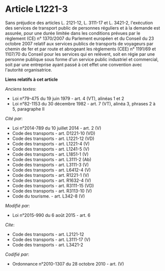 # Article L1221-3

Sans préjudice des articles L. 2121-12, L. 3111-17 et L. 3421-2, l'exécution des services de transport public de personnes
réguliers et à la demande est assurée, pour une durée limitée dans les conditions prévues par le règlement (CE) n° 1370/2007
du Parlement européen et du Conseil du 23 octobre 2007 relatif aux services publics de transports de voyageurs par chemin de
fer et par route et abrogeant les règlements (CEE) n° 1191/69 et 1107/70 du Conseil pour les services qui en relèvent, soit
en régie par une personne publique sous forme d'un service public industriel et commercial, soit par une entreprise ayant
passé à cet effet une convention avec l'autorité organisatrice.

**Liens relatifs à cet article**

_Anciens textes_:

  - Loi n°79-475 du 19 juin 1979 - art. 4 (VT), alinéas 1 et 2
  - Loi n°82-1153 du 30 décembre 1982 - art. 7 (VT), alinéa 3, phrases 2 à 5, paragraphe II

_Cité par_:

  - Loi n°2014-789 du 10 juillet 2014 - art. 2 (V)
  - Code des transports - art. D1221-10 (VD)
  - Code des transports - art. L1221-12 (VD)
  - Code des transports - art. L1221-4 (V)
  - Code des transports - art. L1241-5 (V)
  - Code des transports - art. L1851-1 (V)
  - Code des transports - art. L3111-2 (Ab)
  - Code des transports - art. L3111-3 (V)
  - Code des transports - art. L6412-4 (V)
  - Code des transports - art. R1221-1 (V)
  - Code des transports - art. R1632-4 (V)
  - Code des transports - art. R3111-15 (VD)
  - Code des transports - art. R3113-10 (V)
  - Code du tourisme. - art. L342-8 (V)

_Modifié par_:

  - Loi n°2015-990 du 6 août 2015 - art. 6

_Cite_:

  - Code des transports - art. L2121-12
  - Code des transports - art. L3111-17 (V)
  - Code des transports - art. L3421-2

_Codifié par_:

  - Ordonnance n°2010-1307 du 28 octobre 2010 - art. (V)
